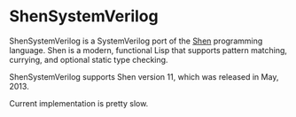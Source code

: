# ShenSystemVerilog
ShenSystemVerilog is a SystemVerilog port of the [Shen](http://shenlanguage.org/) programming language. Shen is a modern, functional Lisp that supports pattern matching, currying, and optional static type checking.

ShenSystemVerilog supports Shen version 11, which was released in May, 2013.

Current implementation is pretty slow.
